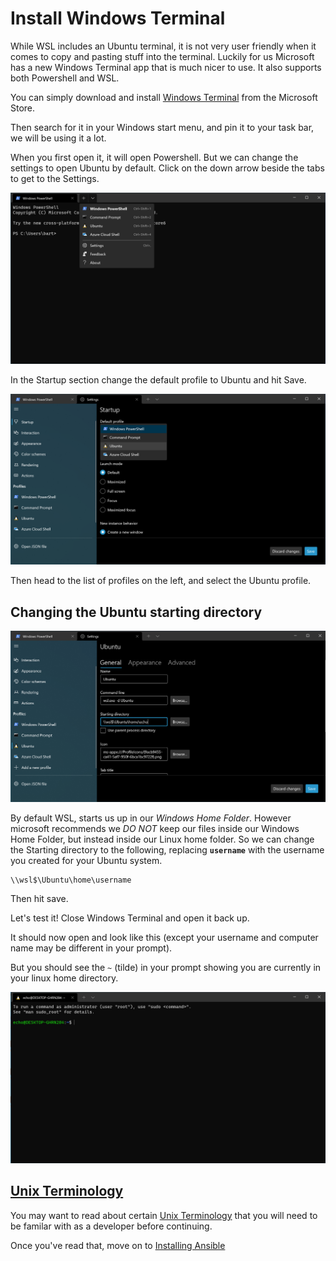 # Install Windows Terminal

While WSL includes an Ubuntu terminal, it is not very user friendly when it comes to copy and pasting stuff into the terminal.  Luckily for us Microsoft has a new Windows Terminal app that is much nicer to use. It also supports both Powershell and WSL.

You can simply download and install [Windows Terminal] from the Microsoft Store.

Then search for it in your Windows start menu, and pin it to your task bar, we
will be using it a lot.

When you first open it, it will open Powershell. But we can change the settings
to open Ubuntu by default. Click on the down arrow beside the tabs to get to the
Settings.

![Windows-Terminal-Settings-Menu](images/Windows-Terminal-Settings-Menu.png)

In the Startup section change the default profile to Ubuntu and hit Save.

![Windows-Terminal-Default-Profile](images/Windows-Terminal-Default-Profile.png)

Then head to the list of profiles on the left, and select the Ubuntu profile.

## Changing the Ubuntu starting directory

![Windows-Terminal-Ubuntu-Starting-Directory](images/Windows-Terminal-Ubuntu-Starting-Directory.png)

By default WSL, starts us up in our *Windows Home Folder*. However microsoft recommends we *DO NOT* keep our files inside our Windows Home Folder, but instead
inside our Linux home folder.  So we can change the Starting directory to the following, replacing **`username`** with the username you created for your Ubuntu system.

```text
\\wsl$\Ubuntu\home\username
```

Then hit save.

Let's test it! Close Windows Terminal and open it back up.

It should now open and look like this (except your username and computer name may be different in your prompt).

But you should see the `~` (tilde) in your prompt showing you are currently in your linux home directory.

![Ubuntu-Windows-Terminal](images/Ubuntu-Windows-Terminal.png)

## [Unix Terminology]

You may want to read about certain [Unix Terminology] that you will need to be familar with as a developer before continuing.

Once you've read that, move on to [Installing Ansible]

[Installing Ansible]:ansible-setup.md
[Unix Terminology]:resources/unix-terminology.md
[Windows Terminal]:https://www.microsoft.com/en-us/p/windows-terminal/9n0dx20hk701
